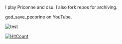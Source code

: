 I play Priconne and osu. I also fork repos for archiving.

god_save_pecorine on YouTube.

![test](https://i.postimg.cc/dV8qsMHT/git.png)

[![HitCount](https://hits.dwyl.com/toadsworth-jr/toadsworth-jr.svg?style=flat-square&show=unique)](http://hits.dwyl.com/toadsworth-jr/toadsworth-jr)
